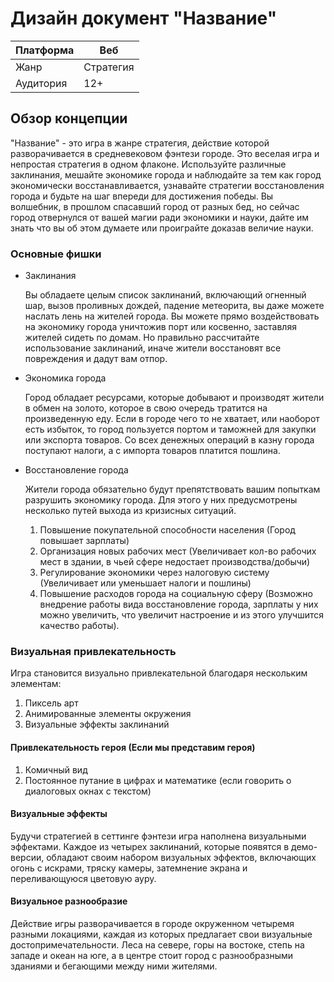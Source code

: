 # Дизайн документ "Название"

|Платформа|Веб|
|---|---|
|Жанр|Стратегия|
|Аудитория|12+|

## Обзор концепции

"Название" - это игра в жанре стратегия, действие которой разворачивается в средневековом фэнтези городе. Это веселая игра и непростая стратегия в одном флаконе. Используйте различные заклинания, мешайте экономике города и наблюдайте за 
тем как город экономически восстанавливается, узнавайте стратегии восстановления города и будьте на шаг впереди для достижения победы. Вы волшебник, в прошлом спасавший город от разных бед, но сейчас город отвернулся от вашей магии ради
экономики и науки, дайте им знать что вы об этом думаете или проиграйте доказав величие науки.

### Основные фишки
* Заклинания
  
  Вы обладаете целым список заклинаний, включающий огненный шар, вызов проливных дождей, падение метеорита, вы даже можете наслать лень на жителей города. Вы можете прямо воздействовать на экономику города уничтожив порт или косвенно, заставляя
  жителей сидеть по домам. Но правильно рассчитайте использование заклинаний, иначе жители восстановят все повреждения и дадут вам отпор.
* Экономика города

  Город обладает ресурсами, которые добывают и производят жители в обмен на золото, которое в свою очередь тратится на произведенную еду. Если в городе чего то не хватает, или наоборот есть избыток, то город пользуется портом и таможней для
  закупки или экспорта товаров. Со всех денежных операций в казну города поступают налоги, а с импорта товаров платится пошлина.  
* Восстановление города

  Жители города обязательно будут препятствовать вашим попыткам разрушить экономику города. Для этого у них предусмотрены несколько путей выхода из кризисных ситуаций.
    1. Повышение покупательной способности населения (Город повышает зарплаты)
    2. Организация новых рабочих мест (Увеличивает кол-во рабочих мест в здании, в чьей сфере недостает производства/добычи)
    3. Регулирование экономики через налоговую систему (Увеличивает или уменьшает налоги и пошлины)
    4. Повышение расходов города на социальную сферу (Возможно внедрение работы вида восстановление города, зарплаты у них можно увеличить, что увеличит настроение и из этого улучшится качество работы).

### Визуальная привлекательность
Игра становится визуально привлекательной благодаря нескольким элементам:
1.  Пиксель арт
2.  Анимированные элементы окружения
3.  Визуальные эффекты заклинаний

#### Привлекательность героя (Если мы представим героя)
1. Комичный вид
2. Постоянное путание в цифрах и математике (если говорить о диалоговых окнах с текстом)

#### Визуальные эффекты
Будучи стратегией в сеттинге фэнтези игра наполнена визуальными эффектами. Каждое из четырех заклинаний, которые появятся в демо-версии, обладают своим набором визуальных эффектов, включающих огонь с искрами, тряску камеры, затемнение экрана
и переливающуюся цветовую ауру.

#### Визуальное разнообразие
Действие игры разворачивается в городе окруженном четыремя разными локациями, каждая из которых предлагает свои визуальные достопримечательности. Леса на севере, горы на востоке, степь на западе и океан на юге, а в центре стоит город с разнообразными зданиями
и бегающими между ними жителями.


